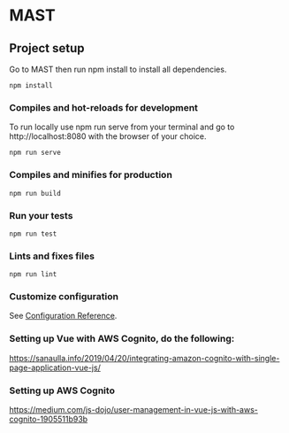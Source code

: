 # MAST

## Project setup
Go to MAST then run npm install to install all dependencies.
```
npm install
```

### Compiles and hot-reloads for development
To run locally use npm run serve from your terminal and go to http://localhost:8080 with the browser of your choice.
```
npm run serve
```

### Compiles and minifies for production
```
npm run build
```

### Run your tests
```
npm run test
```

### Lints and fixes files
```
npm run lint
```

### Customize configuration
See [Configuration Reference](https://cli.vuejs.org/config/).

### Setting up Vue with AWS Cognito, do the following:
https://sanaulla.info/2019/04/20/integrating-amazon-cognito-with-single-page-application-vue-js/

### Setting up AWS Cognito
https://medium.com/js-dojo/user-management-in-vue-js-with-aws-cognito-1905511b93b
